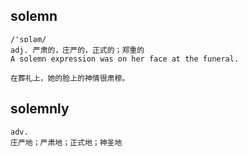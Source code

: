 ## solemn
```
/'sɒləm/
adj. 严肃的，庄严的，正式的；郑重的
A solemn expression was on her face at the funeral.

在葬礼上，她的脸上的神情很肃穆。
```

## solemnly
```
adv.
庄严地；严肃地；正式地；神圣地
```